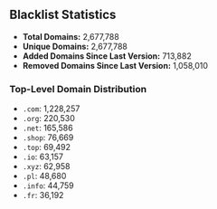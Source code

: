 ## Blacklist Statistics

- **Total Domains:** 2,677,788
- **Unique Domains:** 2,677,788
- **Added Domains Since Last Version:** 713,882
- **Removed Domains Since Last Version:** 1,058,010

### Top-Level Domain Distribution

-  `.com`: 1,228,257
-  `.org`: 220,530
-  `.net`: 165,586
-  `.shop`: 76,669
-  `.top`: 69,492
-  `.io`: 63,157
-  `.xyz`: 62,958
-  `.pl`: 48,680
-  `.info`: 44,759
-  `.fr`: 36,192
